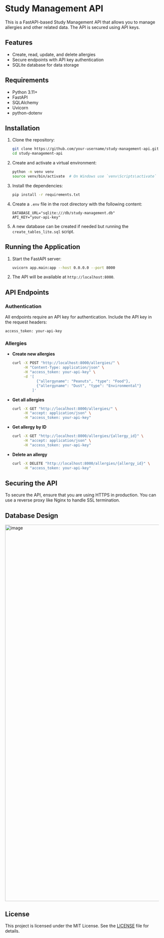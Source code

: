 # Study Management API

This is a FastAPI-based Study Management API that allows you to manage allergies and other related data. The API is secured using API keys.

## Features

- Create, read, update, and delete allergies
- Secure endpoints with API key authentication
- SQLite database for data storage

## Requirements

- Python 3.11+
- FastAPI
- SQLAlchemy
- Uvicorn
- python-dotenv

## Installation

1. Clone the repository:

    ```sh
    git clone https://github.com/your-username/study-management-api.git
    cd study-management-api
    ```

2. Create and activate a virtual environment:

    ```sh
    python -m venv venv
    source venv/bin/activate  # On Windows use `venv\Scripts\activate`
    ```

3. Install the dependencies:

    ```sh
    pip install -r requirements.txt
    ```

4. Create a `.env` file in the root directory with the following content:

    ```properties
    DATABASE_URL="sqlite:///db/study-management.db"
    API_KEY="your-api-key"
    ```
5. A new database can be created if needed but running the `create_tables_lite.sql` script.

## Running the Application

1. Start the FastAPI server:

    ```sh
    uvicorn app.main:app --host 0.0.0.0 --port 8000
    ```

2. The API will be available at `http://localhost:8000`.

## API Endpoints

### Authentication

All endpoints require an API key for authentication. Include the API key in the request headers:

```http
access_token: your-api-key
```

### Allergies

- **Create new allergies**

    ```sh
    curl -X POST "http://localhost:8000/allergies/" \
         -H "Content-Type: application/json" \
         -H "access_token: your-api-key" \
         -d '[
               {"allergyname": "Peanuts", "type": "Food"},
               {"allergyname": "Dust", "type": "Environmental"}
             ]'
    ```

- **Get all allergies**

    ```sh
    curl -X GET "http://localhost:8000/allergies/" \
         -H "accept: application/json" \
         -H "access_token: your-api-key"
    ```

- **Get allergy by ID**

    ```sh
    curl -X GET "http://localhost:8000/allergies/{allergy_id}" \
         -H "accept: application/json" \
         -H "access_token: your-api-key"
    ```

- **Delete an allergy**

    ```sh
    curl -X DELETE "http://localhost:8000/allergies/{allergy_id}" \
         -H "access_token: your-api-key"
    ```

## Securing the API

To secure the API, ensure that you are using HTTPS in production. You can use a reverse proxy like Nginx to handle SSL termination.

## Database Design

<img width="1231" alt="image" src="https://github.com/user-attachments/assets/f66e3d53-9715-4f20-800e-08073ed36f8e" />

## License

This project is licensed under the MIT License. See the [LICENSE](LICENSE) file for details.
